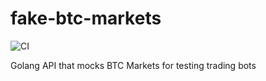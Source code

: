 # fake-btc-markets
![CI](https://github.com/wexel-nath/fake-btc-markets/actions/workflows/main.yml/badge.svg)

Golang API that mocks BTC Markets for testing trading bots
